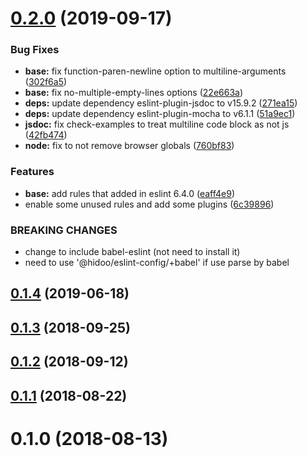 # [0.2.0](https://github.com/hidoo/eslint-config/compare/v0.1.4...v0.2.0) (2019-09-17)


### Bug Fixes

* **base:** fix function-paren-newline option to multiline-arguments ([302f6a5](https://github.com/hidoo/eslint-config/commit/302f6a5))
* **base:** fix no-multiple-empty-lines options ([22e663a](https://github.com/hidoo/eslint-config/commit/22e663a))
* **deps:** update dependency eslint-plugin-jsdoc to v15.9.2 ([271ea15](https://github.com/hidoo/eslint-config/commit/271ea15))
* **deps:** update dependency eslint-plugin-mocha to v6.1.1 ([51a9ec1](https://github.com/hidoo/eslint-config/commit/51a9ec1))
* **jsdoc:** fix check-examples to treat multiline code block as not js ([42fb474](https://github.com/hidoo/eslint-config/commit/42fb474))
* **node:** fix to not remove browser globals ([760bf83](https://github.com/hidoo/eslint-config/commit/760bf83))


### Features

* **base:** add rules that added in eslint 6.4.0 ([eaff4e9](https://github.com/hidoo/eslint-config/commit/eaff4e9))
* enable some unused rules and add some plugins ([6c39896](https://github.com/hidoo/eslint-config/commit/6c39896))


### BREAKING CHANGES

* change to include babel-eslint (not need to install it)
* need to use '@hidoo/eslint-config/+babel' if use parse by babel



## [0.1.4](https://github.com/hidoo/eslint-config/compare/v0.1.3...v0.1.4) (2019-06-18)



## [0.1.3](https://github.com/hidoo/eslint-config/compare/v0.1.2...v0.1.3) (2018-09-25)



## [0.1.2](https://github.com/hidoo/eslint-config/compare/v0.1.1...v0.1.2) (2018-09-12)



## [0.1.1](https://github.com/hidoo/eslint-config/compare/v0.1.0...v0.1.1) (2018-08-22)



# 0.1.0 (2018-08-13)



